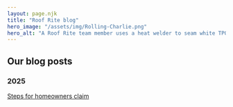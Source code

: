 ```yaml
---
layout: page.njk
title: "Roof Rite blog"
hero_image: "/assets/img/Rolling-Charlie.png"
hero_alt: "A Roof Rite team member uses a heat welder to seam white TPO roofing membrane on a flat roof at sunset. He kneels over the material with a hot-air gun in one hand and a silicone roller in the other, ensuring a secure bond."
---
```


## Our blog posts

### 2025

[Steps for homeowners claim](steps_for_homeowners_claim)
